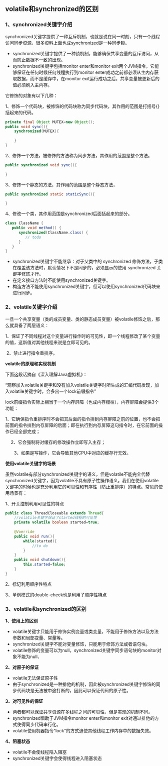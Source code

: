 ## volatile和synchronized的区别

### 1、synchronized关键字介绍

synchronized关键字提供了一种互斥机制，也就是说在同一时刻，只有一个线程访问同步资源，很多资料上面也成synchronized是一种同步锁。

- synchronized关键字提供了一种锁机制，能够确保共享变量的互斥访问，从而防止数据不一致的出现。
- synchronized关键字包括monitor enter和monitor exit两个JVM指令，它能够保证在任何时候任何线程执行到monitor enter成功之前都必须从主内存获取数据，而不是缓存中，在monitor exit运行成功之后，共享变量被更新后的值必须刷入主内存。

它修饰的对象有以下几种：

1、修饰一个代码块，被修饰的代码块称为同步代码块，其作用的范围是打括号{}括起来的代码。

```java
private final Object MUTEX=new Object();
public void sync(){
    synchronized(MUTEX){
        
    }
}
```

2、修饰一个方法，被修饰的方法称为同步方法，其作用的范围是整个方法。

```java
public synchronized void sync(){
    
}
```

3、修饰一个静态的方法，其作用的范围是整个静态方法，

```java
public synchronized static staticSync(){
    
}
```

4、修改一个类，其作用范围是synchronized后面括起来的部分。

```java
class ClassName {
   public void method() {
      synchronized(ClassName.class) {
         // todo
      }
   }
}
```

- synchronized关键字不能继承：对于父类中的 synchronized 修饰方法，子类在覆盖该方法时，默认情况下不是同步的，必须显示的使用 synchronized 关键字修饰才行。
- 在定义接口方法时不能使用synchronized关键字。
- 构造方法不能使用synchronized关键字，但可以使用synchronized代码块来进行同步。

### 2、volatile关键字介绍

一旦一个共享变量（类的成员变量、类的静态成员变量）被volatile修饰之后，那么就具备了两层语义：

​	1、保证了不同线程对这个变量进行操作时的可见性，即一个线程修改了某个变量的值，这新值对其他线程来说是立即可见的。

​	2、禁止进行指令重排序。

**volatile的原理和实现机制**

下面这段话摘自《深入理解Java虚拟机》：

“观察加入volatile关键字和没有加入volatile关键字时所生成的汇编代码发现，加入volatile关键字时，会多出一个lock前缀指令”

lock前缀指令实际上相当于一个内存屏障（也成内存栅栏），内存屏障会提供3个功能：

​    	1、它确保指令重排序时不会把其后面的指令排到内存屏障之前的位置，也不会把前面的指令排到内存屏障的后面；即在执行到内存屏障这句指令时，在它前面的操作已经全部完成；

　	2、它会强制将对缓存的修改操作立即写入主存；

　　3、如果是写操作，它会导致其他CPU中对应的缓存行无效。

**使用volatile关键字的场景**

虽然volatile有部分synchronized关键字的语义，但是volatile不能完全代替synchronized关键字，因为volatile不具有原子性操作语义。我们在使用volatile关键字的时候也是充分利用它的可见性和有序性（防止重排序）的特点。常见的使用场景有：

1、开关控制利用可见性的特点

```Java
public class ThreadCloseable extends Thread{
    //volatile关键字保证了started线程的可见性
    private volatile boolean started=true;
    
    @Voerride
    public void run(){
        while(started){
            //to do
        }
    }
    public void shutdown(){
        this.started=false;
    }
}
```

2、标记利用顺序性特点

3、单例模式的double-check也是利用了顺序性特点

### 3、volatile和synchronized的区别

**1、使用上的区别**

- volatile关键字只能用于修饰实例变量或类变量，不能用于修饰方法以及方法参数和局部变量、常量等。
- synchronized关键字不能对变量修饰，只能用于修饰方法或者语句块。
-  volatile修饰的变量可以为null，synchronized关键字同步语句块的monitor对象不能为null、

**2、对原子的保证**

- volatile无法保证原子性
- 由于synchronized是一种排他的机制，因此被synchronized关键字修饰的同步代码块是无法被中途打断的，因此可以保证代码的原子性。

**3、对可见性的保证**

- 两者都可以保证共享资源在多线程之间的可见性，但是实现的机制不同。
- synchronized借助于JVM指令monitor enter和monitor exit对通过排他的方式使得同步代码串行化。
- volatile使用机器指令“lock”的方式迫使其他线程工作内存中的数据失效。

**4、阻塞状态**

- volatile不会使线程陷入阻塞
- synchronized关键字会使得线程进入阻塞状态